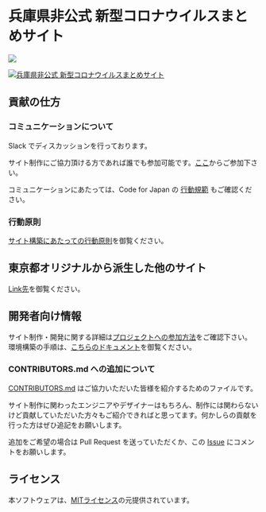 # 兵庫県非公式 新型コロナウイルスまとめサイト

![](https://github.com/stop-covid19-hyogo/covid19/workflows/production%20deploy/badge.svg)

[![兵庫県非公式 新型コロナウイルスまとめサイト](https://user-images.githubusercontent.com/43156990/77025400-53e94080-69d4-11ea-9978-18c715f4925d.png)](https://stop-covid19-hyogo.org/)

<!--
### 日本語 | [English](./docs/en/README.md) | [Español](./docs/es/README.md) | [한국어](./docs/ko/README.md) | [繁體中文](./docs/zh_TW/README.md) | [简体中文](./docs/zh_CN/README.md) | [Tiếng Việt](./docs/vi/README.md) | [ภาษาไทย](./docs/th/README.md) | [Français](./docs/fr/README.md)
-->

## 貢献の仕方

### コミュニケーションについて

Slack でディスカッションを行っております。

サイト制作にご協力頂ける方であれば誰でも参加可能です。[ここ](https://join.slack.com/t/stop-covid19-hyogo/shared_invite/zt-dlg7je1f-mKaKwRqadIj6l7dm7wSdKg)からご参加下さい。

コミュニケーションにあたっては、Code for Japan の [行動規範](https://github.com/codeforjapan/codeofconduct) もご確認ください。

### 行動原則

[サイト構築にあたっての行動原則](./CODE_OF_CONDUCT.md)を御覧ください。

## 東京都オリジナルから派生した他のサイト

[Link先](https://github.com/tokyo-metropolitan-gov/covid19/blob/development/FORKED_SITES.md)を御覧ください。

## 開発者向け情報

サイト制作・開発に関する詳細は[プロジェクトへの参加方法](./CONTRIBUTING.md)をご確認下さい。  
環境構築の手順は、[こちらのドキュメント](./FOR_DEVELOPERS.md)を御覧ください。

### CONTRIBUTORS.md への追加について

[CONTRIBUTORS.md](./CONTRIBUTORS.md) はご協力いただいた皆様を紹介するためのファイルです。

サイト制作に関わったエンジニアやデザイナーはもちろん、制作には関わらないけど貢献していただいた方々もご紹介できればと思ってます。何かしらの貢献を行った方はぜひ追記をお願いします。

追加をご希望の場合は Pull Request を送っていただくか、この [Issue](https://github.com/stop-covid19-hyogo/covid19/issues/60) にコメントをお願いします。

## ライセンス

本ソフトウェアは、[MITライセンス](./LICENSE.txt)の元提供されています。
